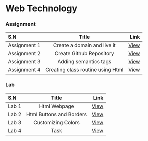 # Web Technology

### Assignment 
| S.N      |  Title |  Link |
| :---        |    :----:   |          ---: |
| Assignment 1      |Create a domain and live it      |  [View](https://bishal711.com.np/)
| Assignment 2      |Create Github Repository     | [View](https://github.com/Bishal711/wt-lab-assignment)
| Assignment 3      |Adding semantics tags|   [View](https://github.com/Bishal711/wt-lab-assignment/tree/master/Assignment/Assignment3)
| Assignment 4      |Creating class routine using Html     |   [View](https://github.com/Bishal711/wt-lab-assignment/tree/master/Assignment/Assignment4)|




### Lab 
| S.N      | Title | Link    |
| :---        |    :----:   |          ---: |
| Lab 1      |Html Webpage     |  [View](https://github.com/Bishal711/wt-lab-assignment/tree/master/Lab/LAB1)|
| Lab 2      |Html Buttons and Borders    |  [View](https://github.com/Bishal711/wt-lab-assignment/tree/master/Lab/LAB2)|
| Lab 3      |Customizing Colors          |  [View](https://github.com/Bishal711/wt-lab-assignment/tree/master/Lab/LAB3)|
| Lab 4      |Task                        |  [View](https://github.com/Bishal711/wt-lab-assignment/tree/master/Lab/LAB4)|
